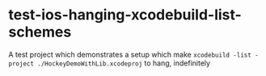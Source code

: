 # test-ios-hanging-xcodebuild-list-schemes
A test project which demonstrates a setup which make `xcodebuild -list -project ./HockeyDemoWithLib.xcodeproj` to hang, indefinitely
